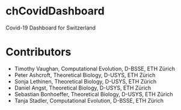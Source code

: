 # chCovidDashboard
Covid-19 Dashboard for Switzerland

# Contributors

- Timothy Vaughan, Computational Evolution, D-BSSE, ETH Zürich
- Peter Ashcroft, Theoretical Biology, D-USYS, ETH Zürich
- Sonja Lethinen, Theoretical Biology, D-USYS, ETH Zürich
- Daniel Angst, Theoretical Biology, D-USYS, ETH Zürich
- Sebastian Bonhoeffer, Theoretical Biology, D-USYS, ETH Zürich
- Tanja Stadler, Computational Evolution, D-BSSE, ETH Zürich
